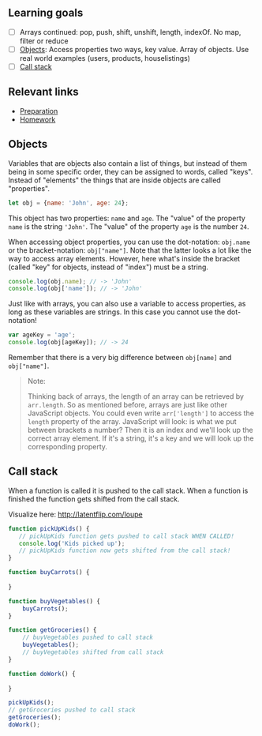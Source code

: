 ## Learning goals
- [ ] Arrays continued: pop, push, shift, unshift, length, indexOf. No map, filter or reduce
- [ ] [Objects](#Objects): Access properties two ways, key value. Array of objects. Use real world examples (users, products, houselistings)
- [ ] [Call stack](#Call-stack)

## Relevant links
* [Preparation](preparation.md)
* [Homework](homework.md)

## Objects

Variables that are objects also contain a list of things, but instead of them being in some specific order, they can be assigned to words, called "keys". Instead of "elements" the things that are inside objects are called "properties".


```js
let obj = {name: 'John', age: 24};
```

This object has two properties: `name` and `age`. The "value" of the property `name` is the string `'John'`. The "value" of the property `age` is the number `24`.

When accessing object properties, you can use the dot-notation: `obj.name` or the bracket-notation: `obj["name"]`. Note that the latter looks a lot like the way to access array elements. However, here what's inside the bracket (called "key" for objects, instead of "index") must be a string.

```js
console.log(obj.name); // -> 'John'
console.log(obj['name']); // -> 'John'
```

Just like with arrays, you can also use a variable to access properties, as long as these variables are strings. In this case you cannot use the dot-notation!

```js
var ageKey = 'age';
console.log(obj[ageKey]); // -> 24
```

Remember that there is a very big difference between `obj[name]` and `obj["name"]`.

> Note:
>
> Thinking back of arrays, the length of an array can be retrieved by `arr.length`. So as mentioned before, arrays are just like other JavaScript objects. You could even write `arr['length']` to access the `length` property of the array. JavaScript will look: is what we put between brackets a number? Then it is an index and we'll look up the correct array element. If it's a string, it's a key and we will look up the corresponding property.


## Call stack
When a function is called it is pushed to the call stack.
When a function is finished the function gets shifted from the call stack.

Visualize here: http://latentflip.com/loupe

```js
function pickUpKids() {
   // pickUpKids function gets pushed to call stack WHEN CALLED!
   console.log('Kids picked up');
   // pickUpKids function now gets shifted from the call stack!
}

function buyCarrots() {
    
}

function buyVegetables() {
    buyCarrots();
}

function getGroceries() {
    // buyVegetables pushed to call stack
    buyVegetables();
    // buyVegetables shifted from call stack
}

function doWork() {
    
}

pickUpKids();
// getGroceries pushed to call stack
getGroceries();
doWork();
```
